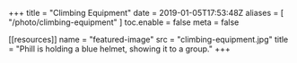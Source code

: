 +++
title = "Climbing Equipment"
date = 2019-01-05T17:53:48Z
aliases = [
    "/photo/climbing-equipment"
]
toc.enable = false
meta = false

[[resources]]
    name = "featured-image"
    src = "climbing-equipment.jpg"
    title = "Phill is holding a blue helmet, showing it to a group."
+++
